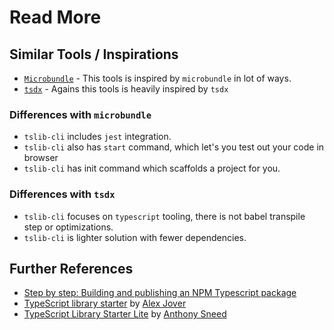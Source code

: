 # Read More

## Similar Tools / Inspirations

* [`Microbundle`](https://www.npmjs.com/package/microbundle) - This tools is inspired by `microbundle` in lot of ways.
* [`tsdx`](https://www.npmjs.com/package/tsdx) - Agains this tools is heavily inspired by `tsdx`

### Differences with `microbundle`

* `tslib-cli` includes `jest` integration.
* `tslib-cli` also has `start` command, which let's you test out your code in browser
* `tslib-cli` has init command which scaffolds a project for you.

### Differences with `tsdx`

* `tslib-cli` focuses on `typescript` tooling, there is not babel transpile step or optimizations.
* `tslib-cli` is lighter solution with fewer dependencies.

## Further References

* [Step by step: Building and publishing an NPM Typescript package](https://itnext.io/step-by-step-building-and-publishing-an-npm-typescript-package-44fe7164964c)
* [TypeScript library starter](https://github.com/alexjoverm/typescript-library-starter) by [Alex Jover](https://github.com/alexjoverm)
* [TypeScript Library Starter Lite](https://github.com/tonysneed/typescript-library-starter-lite) by [Anthony Sneed](https://github.com/tonysneed)

